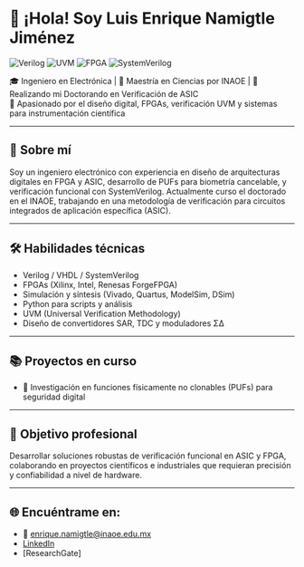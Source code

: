 
<!--
**Nami-L/Nami-L** is a ✨ _special_ ✨ repository because its `README.md` (this file) appears on your GitHub profile.

Here are some ideas to get you started:

- 🔭 I’m currently working on ...
- 🌱 I’m currently learning ...
- 👯 I’m looking to collaborate on ...
- 🤔 I’m looking for help with ...
- 💬 Ask me about ...
- 📫 How to reach me: ...
- 😄 Pronouns: ...
- ⚡ Fun fact: ...
-->


# 👋 ¡Hola! Soy Luis Enrique Namigtle Jiménez

![Verilog](https://img.shields.io/badge/HDL-Verilog-blue)
![UVM](https://img.shields.io/badge/Verification-UVM-yellow)
![FPGA](https://img.shields.io/badge/Platform-FPGA-green)
![SystemVerilog](https://img.shields.io/badge/Language-SystemVerilog-red)

🎓 Ingeniero en Electrónica | 🧠 Maestría en Ciencias por INAOE | 📍 Realizando mi Doctorando en Verificación de ASIC  
🔬 Apasionado por el diseño digital, FPGAs, verificación UVM y sistemas para instrumentación científica  

---

## 🚀 Sobre mí

Soy un ingeniero electrónico con experiencia en diseño de arquitecturas digitales en FPGA y ASIC, desarrollo de PUFs para biometría cancelable, y verificación funcional con SystemVerilog. Actualmente curso el doctorado en el INAOE, trabajando en una metodología de verificación para circuitos integrados de aplicación específica (ASIC).

---

## 🛠️ Habilidades técnicas

- Verilog / VHDL / SystemVerilog
- FPGAs (Xilinx, Intel, Renesas ForgeFPGA)
- Simulación y síntesis (Vivado, Quartus, ModelSim, DSim)
- Python para scripts y análisis
- UVM (Universal Verification Methodology)
- Diseño de convertidores SAR, TDC y moduladores ΣΔ

---

## 📚 Proyectos en curso

- 🔐 Investigación en funciones físicamente no clonables (PUFs) para seguridad digital

---

## 🎯 Objetivo profesional

Desarrollar soluciones robustas de verificación funcional en ASIC y FPGA, colaborando en proyectos científicos e industriales que requieran precisión y confiabilidad a nivel de hardware.

---

## 🌐 Encuéntrame en:

- 📧 enrique.namigtle@inaoe.edu.mx
- [LinkedIn](https://www.linkedin.com/in/luis-enrique-namigtle-jiménez/)  
- [ResearchGate]

